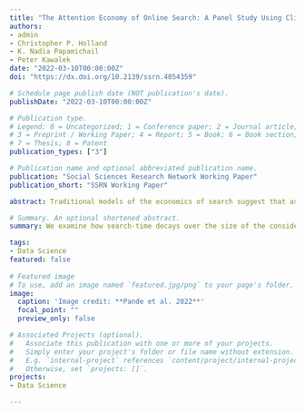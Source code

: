 ```yaml
---
title: "The Attention Economy of Online Search: A Panel Study Using Clickstream Data"
authors:
- admin
- Christopher P. Holland
- K. Nadia Papamichail
- Peter Kawalek
date: "2022-03-10T00:00:00Z"
doi: "https://dx.doi.org/10.2139/ssrn.4054359"

# Schedule page publish date (NOT publication's date).
publishDate: "2022-03-10T00:00:00Z"

# Publication type.
# Legend: 0 = Uncategorized; 1 = Conference paper; 2 = Journal article;
# 3 = Preprint / Working Paper; 4 = Report; 5 = Book; 6 = Book section;
# 7 = Thesis; 8 = Patent
publication_types: ["3"]

# Publication name and optional abbreviated publication name.
publication: "Social Sciences Research Network Working Paper"
publication_short: "SSRN Working Paper"

abstract: Traditional models of the economics of search suggest that as the material costs associated with searching for products and services are greatly reduced because of the Internet, consumers should search more extensively in online contexts. Recent empirical evidence strongly contradicts this hypothesis. In this paper, we address this discrepancy and situate the problem of limited search within an economy of attention. Using a commercial panel of clickstream data we develop an empirical framework for the online search process based on the size of the consideration set, market concentration of attention and search time. Our results suggest that consumers are faced with a fundamental attention allocation problem characterised by a trade-off between the number of alternatives searched for and the time spent searching for information on individual alternatives. Furthermore, we find that the intensity of competition for attention in online markets affects both the magnitude and strength of this relationship. We discuss the theoretical and managerial implications from our findings and suggest some avenues for further research. 

# Summary. An optional shortened abstract.
summary: We examine how search-time decays over the size of the consideration-set under various regimes of online market-concentration.

tags:
- Data Science
featured: false
  
# Featured image
# To use, add an image named `featured.jpg/png` to your page's folder. 
image:
  caption: 'Image credit: **Pande et al. 2022**'
  focal_point: ""
  preview_only: false

# Associated Projects (optional).
#   Associate this publication with one or more of your projects.
#   Simply enter your project's folder or file name without extension.
#   E.g. `internal-project` references `content/project/internal-project/index.md`.
#   Otherwise, set `projects: []`.
projects:
- Data Science

---
```


